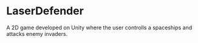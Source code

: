 # LaserDefender
A 2D game developed on Unity where the user controlls a spaceships and attacks enemy invaders.

